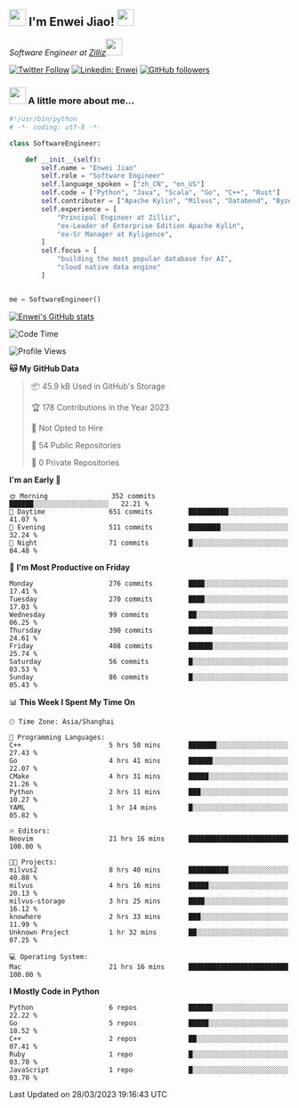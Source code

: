 <h2><img src="https://emojis.slackmojis.com/emojis/images/1531849430/4246/blob-sunglasses.gif?1531849430" width="30"/> I'm  Enwei Jiao! <img src="https://media.giphy.com/media/juBt25nT1KGys/giphy.gif" width=30> </h2>
<!-- <img align='right' src="https://media.giphy.com/media/M9gbBd9nbDrOTu1Mqx/giphy.gif" width="230"> -->
<p><em>Software Engineer at <a href="https://zilliz.com/">Zilliz</a><img src="https://media.giphy.com/media/WUlplcMpOCEmTGBtBW/giphy.gif" width="30"></em></p>

[![Twitter Follow](https://img.shields.io/twitter/follow/misteranmol?label=Follow)](https://twitter.com/intent/follow?screen_name=EnweiJiao)
[![Linkedin: Enwei](https://img.shields.io/badge/-enwei-blue?style=&logo=Linkedin&logoColor=white&link=https://www.linkedin.com/in/enwei-jiao-41192a97)](https://www.linkedin.com/in/enwei-jiao-41192a97/)
[![GitHub followers](https://img.shields.io/github/followers/jiaoew1991?label=Follow&style=social)](https://github.com/jiaoew1991)


### <img src="https://media.giphy.com/media/VgCDAzcKvsR6OM0uWg/giphy.gif" width="30"> A little more about me...  

```python
#!/usr/bin/python
# -*- coding: utf-8 -*-

class SoftwareEngineer:

    def __init__(self):
        self.name = "Enwei Jiao"
        self.role = "Software Engineer"
        self.language_spoken = ["zh_CN", "en_US"]
        self.code = ["Python", "Java", "Scala", "Go", "C++", "Rust"]
        self.contributer = ["Apache Kylin", "Milvus", "Databend", "Byzer-Lang"]
        self.experience = [
            "Principal Engineer at Zilliz",
            "ex-Leader of Enterprise Edition Apache Kylin",
            "ex-Sr Manager at Kyligence",
        ]
        self.focus = [
            "building the most popular database for AI",
            "cloud native data engine"
        ]


me = SoftwareEngineer()
```

[![Enwei's GitHub stats](https://github-readme-stats.vercel.app/api?username=jiaoew1991&count_private=true&show_icons=true)](https://github.com/jiaoew1991/jiaoew1991)

<!-- [![Top Langs](https://github-readme-stats.vercel.app/api/top-langs/?username=jiaoew1991&layout=compact)](https://github.com/jiaoew1991/jiaoew1991) -->

<!--START_SECTION:waka-->
![Code Time](http://img.shields.io/badge/Code%20Time-600%20hrs%2012%20mins-blue)

![Profile Views](http://img.shields.io/badge/Profile%20Views-1-blue)

**🐱 My GitHub Data** 

> 📦 45.9 kB Used in GitHub's Storage 
 > 
> 🏆 178 Contributions in the Year 2023
 > 
> 🚫 Not Opted to Hire
 > 
> 📜 54 Public Repositories 
 > 
> 🔑 0 Private Repositories 
 > 
**I'm an Early 🐤** 

```text
🌞 Morning                352 commits         ██████░░░░░░░░░░░░░░░░░░░   22.21 % 
🌆 Daytime                651 commits         ██████████░░░░░░░░░░░░░░░   41.07 % 
🌃 Evening                511 commits         ████████░░░░░░░░░░░░░░░░░   32.24 % 
🌙 Night                  71 commits          █░░░░░░░░░░░░░░░░░░░░░░░░   04.48 % 
```
📅 **I'm Most Productive on Friday** 

```text
Monday                   276 commits         ████░░░░░░░░░░░░░░░░░░░░░   17.41 % 
Tuesday                  270 commits         ████░░░░░░░░░░░░░░░░░░░░░   17.03 % 
Wednesday                99 commits          ██░░░░░░░░░░░░░░░░░░░░░░░   06.25 % 
Thursday                 390 commits         ██████░░░░░░░░░░░░░░░░░░░   24.61 % 
Friday                   408 commits         ██████░░░░░░░░░░░░░░░░░░░   25.74 % 
Saturday                 56 commits          █░░░░░░░░░░░░░░░░░░░░░░░░   03.53 % 
Sunday                   86 commits          █░░░░░░░░░░░░░░░░░░░░░░░░   05.43 % 
```


📊 **This Week I Spent My Time On** 

```text
🕑︎ Time Zone: Asia/Shanghai

💬 Programming Languages: 
C++                      5 hrs 50 mins       ███████░░░░░░░░░░░░░░░░░░   27.43 % 
Go                       4 hrs 41 mins       ██████░░░░░░░░░░░░░░░░░░░   22.07 % 
CMake                    4 hrs 31 mins       █████░░░░░░░░░░░░░░░░░░░░   21.26 % 
Python                   2 hrs 11 mins       ███░░░░░░░░░░░░░░░░░░░░░░   10.27 % 
YAML                     1 hr 14 mins        █░░░░░░░░░░░░░░░░░░░░░░░░   05.82 % 

🔥 Editors: 
Neovim                   21 hrs 16 mins      █████████████████████████   100.00 % 

🐱‍💻 Projects: 
milvus2                  8 hrs 40 mins       ██████████░░░░░░░░░░░░░░░   40.80 % 
milvus                   4 hrs 16 mins       █████░░░░░░░░░░░░░░░░░░░░   20.13 % 
milvus-storage           3 hrs 25 mins       ████░░░░░░░░░░░░░░░░░░░░░   16.12 % 
knowhere                 2 hrs 33 mins       ███░░░░░░░░░░░░░░░░░░░░░░   11.99 % 
Unknown Project          1 hr 32 mins        ██░░░░░░░░░░░░░░░░░░░░░░░   07.25 % 

💻 Operating System: 
Mac                      21 hrs 16 mins      █████████████████████████   100.00 % 
```

**I Mostly Code in Python** 

```text
Python                   6 repos             ██████░░░░░░░░░░░░░░░░░░░   22.22 % 
Go                       5 repos             █████░░░░░░░░░░░░░░░░░░░░   18.52 % 
C++                      2 repos             ██░░░░░░░░░░░░░░░░░░░░░░░   07.41 % 
Ruby                     1 repo              █░░░░░░░░░░░░░░░░░░░░░░░░   03.70 % 
JavaScript               1 repo              █░░░░░░░░░░░░░░░░░░░░░░░░   03.70 % 
```




 Last Updated on 28/03/2023 19:16:43 UTC
<!--END_SECTION:waka-->
